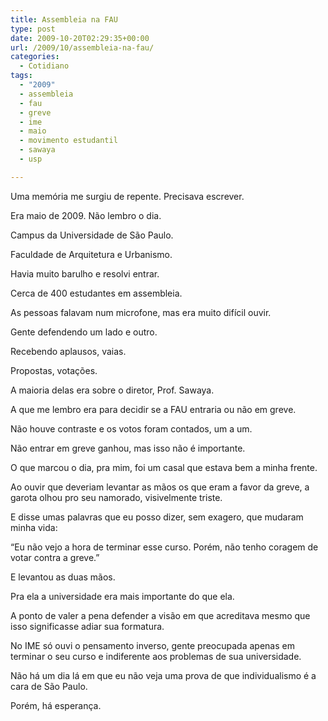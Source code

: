 ```yaml
---
title: Assembleia na FAU
type: post
date: 2009-10-20T02:29:35+00:00
url: /2009/10/assembleia-na-fau/
categories:
  - Cotidiano
tags:
  - "2009"
  - assembleia
  - fau
  - greve
  - ime
  - maio
  - movimento estudantil
  - sawaya
  - usp

---
```

Uma memória me surgiu de repente. Precisava escrever.

Era maio de 2009. Não lembro o dia.

Campus da Universidade de São Paulo.

Faculdade de Arquitetura e Urbanismo.

Havia muito barulho e resolvi entrar.

Cerca de 400 estudantes em assembleia.

As pessoas falavam num microfone, mas era muito difícil ouvir.

Gente defendendo um lado e outro.

Recebendo aplausos, vaias.

Propostas, votações.

A maioria delas era sobre o diretor, Prof. Sawaya.

A que me lembro era para decidir se a FAU entraria ou não em greve.

Não houve contraste e os votos foram contados, um a um.

Não entrar em greve ganhou, mas isso não é importante.

O que marcou o dia, pra mim, foi um casal que estava bem a minha frente.

Ao ouvir que deveriam levantar as mãos os que eram a favor da greve, a garota olhou pro seu namorado, visivelmente triste.

E disse umas palavras que eu posso dizer, sem exagero, que mudaram minha vida:

“Eu não vejo a hora de terminar esse curso. Porém, não tenho coragem de votar contra a greve.”

E levantou as duas mãos.

Pra ela a universidade era mais importante do que ela.

A ponto de valer a pena defender a visão em que acreditava mesmo que isso significasse adiar sua formatura.

No IME só ouvi o pensamento inverso, gente preocupada apenas em terminar o seu curso e indiferente aos problemas de sua universidade.

Não há um dia lá em que eu não veja uma prova de que individualismo é a cara de São Paulo.

Porém, há esperança.
